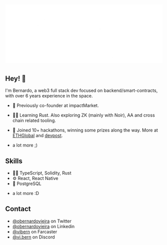 <h1 align="center">
  <img src="./newnameanimated.gif" alt="Bernardo" />
</h1>

## Hey! 👋
I'm Bernardo, a web3 full stack dev focused on backend/smart-contracts, with over 6 years experience in the space.

- 🦔 Previously co-founder at impactMarket.

- 👨‍💻 Learning Rust. Also exploring ZK (mainly with Noir), AA and cross chain related tooling.

- 🧭 Joined 10+ hackathons, winning some prizes along the way. More at [ETHGlobal](https://ethglobal.com/) and [devpost](https://devpost.com/obernardovieira).

+ a lot more ;)

## Skills
- 👨‍💻 TypeScript, Solidity, Rust
- ⚙️ React, React Native
- 💽 PostgreSQL
+ a lot more :D

## Contact
- [@obernardovieira](https://twitter.com/obernardovieira) on Twitter
- [@obernardovieira](https://linkedin.com/in/obernardovieira) on Linkedin
- [@vibern](https://warpcast.com/vibern) on Farcaster
- [@vi.bern](https://discord.gg/vi.bern) on Discord
